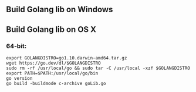 ## Build Golang lib on Windows

## Build Golang lib on OS X

### 64-bit:

    export GOLANGDISTRO=go1.10.darwin-amd64.tar.gz
    wget https://go.dev/dl/$GOLANGDISTRO
    sudo rm -rf /usr/local/go && sudo tar -C /usr/local -xzf $GOLANGDISTRO
    export PATH=$PATH:/usr/local/go/bin
    go version
    go build -buildmode c-archive goLib.go
